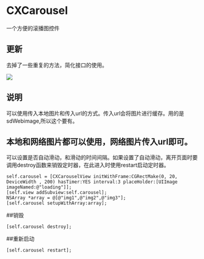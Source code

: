 # CXCarousel
一个方便的滚播图控件
## 更新
去掉了一些重复的方法，简化接口的使用。

![](https://github.com/wcxdell/CXCarousel/blob/master/image-folder/img.gif)
## 说明
可以使用传入本地图片和传入url的方式。传入url会将图片进行缓存。用的是sdWebimage,所以这个要有。
## 本地和网络图片都可以使用，网络图片传入url即可。
可以设置是否自动滑动，和滑动的时间间隔。如果设置了自动滑动，离开页面时要调用destroy函数来销毁定时器，在此进入时使用restart启动定时器。
```
self.carousel = [CXCarouselView initWithFrame:CGRectMake(0, 20, DeviceWidth , 200) hasTimer:YES interval:3 placeHolder:[UIImage imageNamed:@"loading"]];
[self.view addSubview:self.carousel];
NSArray *array = @[@"img1",@"img2",@"img3"];
[self.carousel setupWithArray:array];
```
##销毁
```
[self.carousel destroy];
```
##重新启动
```
[self.carousel restart];
```


